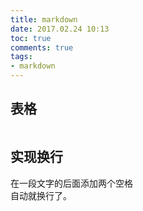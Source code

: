 ```yaml
---
title: markdown
date: 2017.02.24 10:13
toc: true
comments: true
tags:
- markdown
---
```


## 表格
```

```

## 实现换行
在一段文字的后面添加两个空格  
自动就换行了。
